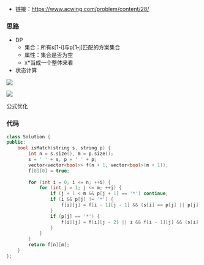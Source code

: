 * 链接：https://www.acwing.com/problem/content/28/

### 思路

* DP
  * 集合：所有s[1-i]与p[1-j]匹配的方案集合
  * 属性：集合是否为空
  * x*当成一个整体来看
* 状态计算	

![](https://i.loli.net/2021/03/17/Kzv1mfXRPrnt63o.png)

![](https://i.loli.net/2021/03/17/AZLYbXw2EFiOoke.png)

公式优化



### 代码

```c++
class Solution {
public:
    bool isMatch(string s, string p) {
        int n = s.size(), m = p.size();
        s = ' ' + s, p = ' ' + p;
        vector<vector<bool>> f(n + 1, vector<bool>(m + 1));
        f[0][0] = true;
        
        for (int i = 0; i <= n; ++i) {
            for (int j = 1; j <= m; ++j) {
                if (j + 1 < m && p[j + 1] == '*') continue;
                if (i && p[j] != '*') {
                    f[i][j] = f[i - 1][j - 1] && (s[i] == p[j] || p[j] == '.');
                }
                if (p[j] == '*') {
                    f[i][j] = f[i][j - 2] || i && f[i - 1][j] && (s[i] == p[j - 1] || p[j - 1] == '.'); 
                }
            }
        }
        return f[n][m];
    }
};
```



